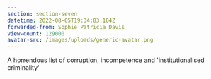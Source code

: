 ```yaml
---
section: section-seven
datetime: 2022-08-05T19:34:03.104Z
forwarded-from: Sophie Patricia Davis
view-count: 129000
avatar-src: /images/uploads/generic-avatar.png
---
```

A horrendous list of corruption, incompetence and 'institutionalised criminality'